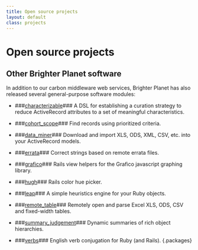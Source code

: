 ```yaml
---
title: Open source projects
layout: default
class: projects
---
```


# Open source projects #

## Other Brighter Planet software ##

In addition to our carbon middleware web services, Brighter Planet has also released several general-purpose software modules:

*  ###[characterizable](http://github.com/seamusabshere/characterizable)###
   A DSL for establishing a curation strategy to reduce ActiveRecord attributes to a set of meaningful characteristics.

*  ###[cohort_scope](http://github.com/seamusabshere/cohort_scope)###
   Find records using prioritized criteria.

*  ###[data_miner](http://github.com/seamusabshere/data_miner)###
   Download and import XLS, ODS, XML, CSV, etc. into your ActiveRecord models.
   
*  ###[errata](http://github.com/seamusabshere/errata)###
   Correct strings based on remote errata files.
   
*  ###[grafico](http://github.com/rossmeissl/grafico)###
   Rails view helpers for the Grafico javascript graphing library.
   
*  ###[hugh](http://github.com/rossmeissl/hugh)###
   Rails color hue picker.
   
*  ###[leap](http://github.com/rossmeissl/leap)###
   A simple heuristics engine for your Ruby objects.
   
*  ###[remote_table](http://github.com/seamusabshere/remote_table)###
   Remotely open and parse Excel XLS, ODS, CSV and fixed-width tables.

*  ###[summary_judgement](http://github.com/rossmeissl/summary_judgement)###
   Dynamic summaries of rich object hierarchies.

*  ###[verbs](http://github.com/rossmeissl/verbs)###
   English verb conjugation for Ruby (and Rails).
{.packages}



